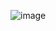 ![image](https://user-images.githubusercontent.com/101534144/168934948-4e7ba0cd-36a3-4487-b9de-e2ee8144b68a.png)
